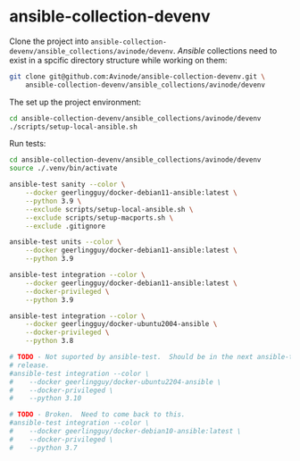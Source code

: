 # ansible-collection-devenv

Clone the project into
`ansible-collection-devenv/ansible_collections/avinode/devenv`.  *Ansible*
collections need to exist in a spcific directory structure while working on
them:

```bash
git clone git@github.com:Avinode/ansible-collection-devenv.git \
    ansible-collection-devenv/ansible_collections/avinode/devenv
```
    

The set up the project environment:

```bash
cd ansible-collection-devenv/ansible_collections/avinode/devenv
./scripts/setup-local-ansible.sh
```

Run tests:

```bash
cd ansible-collection-devenv/ansible_collections/avinode/devenv
source ./.venv/bin/activate

ansible-test sanity --color \
    --docker geerlingguy/docker-debian11-ansible:latest \
    --python 3.9 \
    --exclude scripts/setup-local-ansible.sh \
    --exclude scripts/setup-macports.sh \
    --exclude .gitignore

ansible-test units --color \
    --docker geerlingguy/docker-debian11-ansible:latest \
    --python 3.9

ansible-test integration --color \
    --docker geerlingguy/docker-debian11-ansible:latest \
    --docker-privileged \
    --python 3.9

ansible-test integration --color \
    --docker geerlingguy/docker-ubuntu2004-ansible \
    --docker-privileged \
    --python 3.8

# TODO - Not suported by ansible-test.  Should be in the next ansible-test
# release.
#ansible-test integration --color \
#    --docker geerlingguy/docker-ubuntu2204-ansible \
#    --docker-privileged \
#    --python 3.10

# TODO - Broken.  Need to come back to this.
#ansible-test integration --color \
#    --docker geerlingguy/docker-debian10-ansible:latest \
#    --docker-privileged \
#    --python 3.7
```
